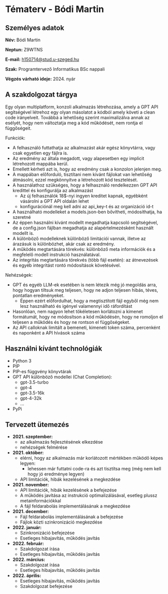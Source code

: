 # Tématerv - Bódi Martin

  
  
  

## Személyes adatok

  

**Név:** Bódi Martin

  

**Neptun:** Z9WTNS

  

**E-mail:** h150714@stud.u-szeged.hu

  

**Szak:** Programtervező Informatikus BSc nappali

  

**Végzés várható ideje:** 2024. nyár

  

## A szakdolgozat tárgya

  
Egy olyan multiplatform, konzoli alkalmazás létrehozása, amely a GPT API segítségével létrehoz egy olyan másolatot a kódból amely követi a clean code irányelveit. Továbbá a lehetőség szerint maximalizálva annak az esélyét, hogy nem változtatja meg a kód működését, nem rontja el függőségeit. 

Funkciók:
- A felhasználó futtathatja az alkalmazást akár egész könyvtárra, vagy csak egyetlen egy fájlra is.
- Az eredmény az általa megadott, vagy alapesetben egy implicit létrehozott mappába kerül.
- Emellett kérheti azt is, hogy az eredmény csak a konzolon jelenjen meg.
- A mappában előforduló, tisztítani nem kívánt fájlokat van lehetőség átmásolni, ezzel megkönnyítve a létrehozott kód tesztelését.
- A használathoz szükséges, hogy a felhasználó rendelkezzen GPT API kredittel és konfigurálja az alkalmazást
	- Az új felhasználók 18$-nyi ingyen kreditet kapnak, egyébként vásárolni a GPT API oldalán lehet
	- konfigurációnál meg kell adni az api_key-t és az organizáció id-t
- A használható modelleket a models.json-ben bővítheti, módosíthatja, ha szeretné
- Az éppen használni kívánt modellt megadhatja kapcsoló segítségével, de a config.json fájlban megadhatja az alapértelmezésként használt modellt is.
- A különböző modelleknek különböző limitációi vannak, illetve az árazásuk is különbözhet, akár csak az eredmény.
- A működés megtartására törekvés: különböző meta információk és a megfelelő modell instrukció használatával.
- Az integritás megtartására törekvés (több fájl esetén): az átnevezések és egyéb integritást rontó módosítások követésével.

Nehézségek:
- GPT és egyéb LLM-ek esetében is nem létezik még jó megoldás arra, hogy hogyan tiltsuk meg teljesen, hogy ne adjon teljesen hibás, téves, pontatlan eredményeket.
	- Éppen ezért előfordulhat, hogy a megtisztított fájl egyből még nem lesz használható és igényel valamennyi idő ráfordítást
- Hasonlóan, nem nagyon lehet tökéletesen korlátozni a kimenet formátumát, hogy ne módosítson a kód működésén, hogy ne romoljon el teljesen a működés és hogy ne rontson el függőségeket.
- Az API calloknak limitált a bemeneti, kimeneti token száma, percenként és naponként a API hívások száma 

## Használni kívánt technológiák

 - Python 3
 - PIP
 - PIP-es függvény könyvtárak
 - GPT API különböző modellei (Chat Completion): 
	 -  gpt-3.5-turbo
	 - gpt-4
	 - gpt-3.5-16k
	 - gpt-4-32k
	 - ...
- PyPi



## Tervezett ütemezés



-  **2021. szeptember:**
	- az alkalmazás fejlesztésének elkezdése 
	- nehézségek felmérése
-  **2021. október:**
	- elérni, hogy az alkalmazás már korlátozott mértékben működő képes legyen:
		- lehessen már futtatni code-ra és azt tisztítsa meg (még nem kell hogy jó eredménye legyen)
	- API limitációk, hibák kezelésének a megkezdése
-  **2021. november:**
	- API limitációk, hibák kezelésének a befejezése
	- A működés javítása az instrukció optimalizálásával, esetleg plussz metainformációkkal
	- A fájl feldarabolás implementálásának a megkezdése
-  **2021. december:**
	- Fájl feldarabolás implementálásának a befejezése
	- Fájlok közti szinkronizáció megkezdése
-  **2022. január:**
	- Szinkronizáció befejezése
	- Esetleges hibajavítás, működés javítás
-  **2022. február:**
	- Szakdolgozat írása
	- Esetleges hibajavítás, működés javítás
-  **2022. március:** 
	- Szakdolgozat írása
	- Esetleges hibajavítás, működés javítás
-  **2022. április:**
	- Esetleges hibajavítás, működés javítás
	- Szakdolgozat befejezése

